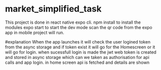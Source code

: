 # market_simplified_task
This project is done in react native expo cli.
npm install to install the modules
expo start to start the dev mode
scan the qr code from the expo app in mobile
project will run.


#explanation
When the app launches it will check the user logined token from the async storage and if token exist it will go for the Homescreen or it will go for login.
when sucessfull login is made the jwt web token is created and stored in async storage which can we taken as authorisation for api calls and app login.
in home screen api is fetched and details are  shown
